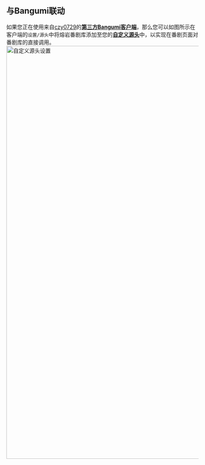 ## 与Bangumi联动
如果您正在使用来自[czy0729](https://github.com/czy0729)的[**第三方Bangumi客户端**](https://github.com/czy0729/Bangumi)，那么您可以如图所示在客户端的`设置/源头`中将熔岩番剧库添加至您的<u>**自定义源头**</u>中，以实现在番剧页面对番剧库的直接调用。<img src="https://kjimg10.360buyimg.com/ott/jfs/t1/61958/32/23925/30001/63caeb32F20749edd/0bd5c4a3a95ff3fd.jpg" width="1080" alt="自定义源头设置"></img>

